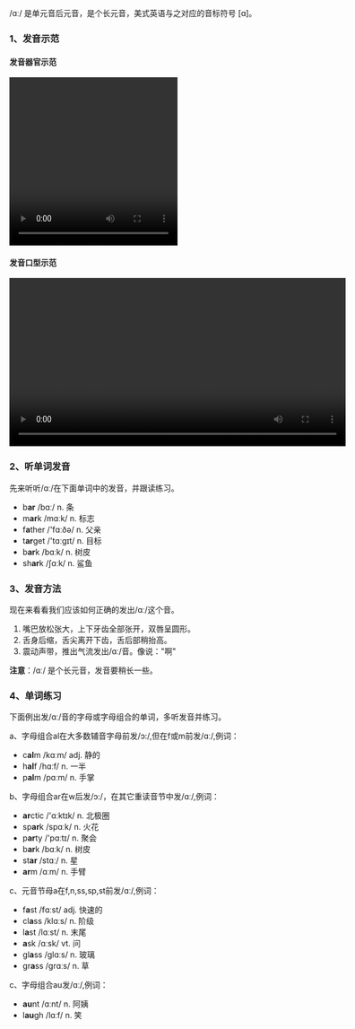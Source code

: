 /ɑː/ 是单元音后元音，是个长元音，美式英语与之对应的音标符号 [ɑ]。



### 1、发音示范

#### 发音器官示范

<video src="./a1-1.mp4" width="300px" height="300px" controls="controls"></video>

#### 发音口型示范

<video src="./a1.mp4" widah="300px" height="300px" controls="controls"></video>



### 2、听单词发音

先来听听/ɑː/在下面单词中的发音，并跟读练习。

- b**ar** /bɑː/ n. 条
- m**ar**k /mɑːk/ n. 标志
- f**a**ther /'fɑːðə/ n. 父亲
- t**ar**get /'tɑːgɪt/ n. 目标
- b**ar**k /bɑːk/ n. 树皮
- sh**ar**k /ʃɑːk/ n. 鲨鱼



### 3、发音方法

现在来看看我们应该如何正确的发出/ɑː/这个音。

1. 嘴巴放松张大，上下牙齿全部张开，双唇呈圆形。
2. 舌身后缩，舌尖离开下齿，舌后部稍抬高。
3. 震动声带，推出气流发出/ɑː/音。像说："啊"

**注意**：/ɑː/ 是个长元音，发音要稍长一些。



### 4、单词练习

下面例出发/ɑː/音的字母或字母组合的单词，多听发音并练习。

a、字母组合al在大多数辅音字母前发/ɔ:/,但在f或m前发/ɑː/,例词：

- c**al**m /kɑːm/ adj. 静的
- h**al**f /hɑːf/ n. 一半
- p**al**m /pɑːm/ n. 手掌

b、字母组合ar在w后发/ɔ:/，在其它重读音节中发/ɑː/,例词：

- **ar**ctic /'ɑːktɪk/ n. 北极圈
- sp**ar**k /spɑːk/ n. 火花
- p**ar**ty /'pɑːtɪ/ n. 聚会
- b**ar**k /bɑːk/ n. 树皮
- st**ar** /stɑː/ n. 星
- **ar**m /ɑːm/ n. 手臂

c、元音节母a在f,n,ss,sp,st前发/ɑː/,例词：

- f**a**st /fɑːst/ adj. 快速的
- cl**a**ss /klɑːs/ n. 阶级
- l**a**st /lɑːst/ n. 末尾
- **a**sk /ɑːsk/ vt. 问
- gl**a**ss /glɑːs/ n. 玻璃
- gr**a**ss /grɑːs/ n. 草

c、字母组合au发/ɑː/,例词：

- **au**nt /ɑːnt/ n. 阿姨
- l**au**gh /lɑːf/ n. 笑